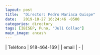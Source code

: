 ```yaml
---
layout: post
title:  "Director: Pedro Mariaca Quispe"
date:   2019-10-27 16:24:46 -0500
categories: directory
tags: [IBISEP, Puno, "Juli Collao"]
main_image: ancash
---
```


| Teléfono    | 918-464-169 |
| email       | - |




